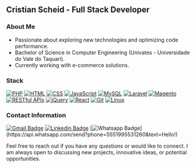 ## Cristian Scheid - Full Stack Developer

### About Me

- Passionate about exploring new technologies and optimizing code performance.
- Bachelor of Science in Computer Engineering (Univates - Universidade do Vale do Taquari).
- Currently working with e-commerce solutions.

### Stack

[![PHP](https://img.shields.io/badge/PHP-6C6E72?style=flat-square&logo=php&logoColor=white)](https://www.php.net/)
[![HTML](https://img.shields.io/badge/HTML-6C6E72?style=flat-square&logo=html5&logoColor=white)](https://developer.mozilla.org/en-US/docs/Web/HTML)
[![CSS](https://img.shields.io/badge/CSS-6C6E72?style=flat-square&logo=css3&logoColor=white)](https://developer.mozilla.org/en-US/docs/Web/CSS)
[![JavaScript](https://img.shields.io/badge/JavaScript-6C6E72?style=flat-square&logo=javascript&logoColor=white)](https://developer.mozilla.org/en-US/docs/Web/JavaScript)
[![MySQL](https://img.shields.io/badge/MySQL-6C6E72?style=flat-square&logo=mysql&logoColor=white)](https://www.mysql.com/)
[![Laravel](https://img.shields.io/badge/Laravel-6C6E72?style=flat-square&logo=laravel&logoColor=white)](https://laravel.com/)
[![Magento](https://img.shields.io/badge/Magento-6C6E72?style=flat-square&logo=magento&logoColor=white)](https://magento.com/)
[![RESTful APIs](https://img.shields.io/badge/RESTful%20APIs-6C6E72?style=flat-square&logo=api&logoColor=white)](https://restfulapi.net/)
[![jQuery](https://img.shields.io/badge/jQuery-6C6E72?style=flat-square&logo=jquery&logoColor=white)](https://jquery.com/)
[![React](https://img.shields.io/badge/React-6C6E72?style=flat-square&logo=react&logoColor=white)](https://reactjs.org/)
[![Git](https://img.shields.io/badge/Git-6C6E72?style=flat-square&logo=git&logoColor=white)](https://git-scm.com/)
[![Linux](https://img.shields.io/badge/Linux-6C6E72?style=flat-square&logo=linux&logoColor=white)](https://www.linux.org/)

### Contact Information

[![Gmail Badge](https://img.shields.io/badge/-Gmail-6C6E72?style=flat-square&logo=Gmail&logoColor=white&link=mailto:cristianscheid@gmail.com)](mailto:cristianscheid@gmail.com)
[![Linkedin Badge](https://img.shields.io/badge/-LinkedIn-6C6E72?style=flat-square&logo=Linkedin&logoColor=white&link=https://www.linkedin.com/in/cristian-scheid/)](https://www.linkedin.com/in/cristian-scheid/)
[![Whatsapp Badge](https://img.shields.io/badge/-Whatsapp-6C6E72?style=flat-square&labelColor=6C6E72&logo=whatsapp&logoColor=white&link=https://api.whatsapp.com/send?phone=5551995531260&text=Hello!)](https://api.whatsapp.com/send?phone=5551995531260&text=Hello!)

Feel free to reach out if you have any questions or would like to connect. I am always open to discussing new projects, innovative ideas, or potential opportunities.

